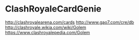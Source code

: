 # ClashRoyaleCardGenie

http://clashroyalearena.com/cards
http://www.gao7.com/cre/db
http://clashroyale.wikia.com/wiki/Golem
https://www.clashroyalepedia.com/Golem